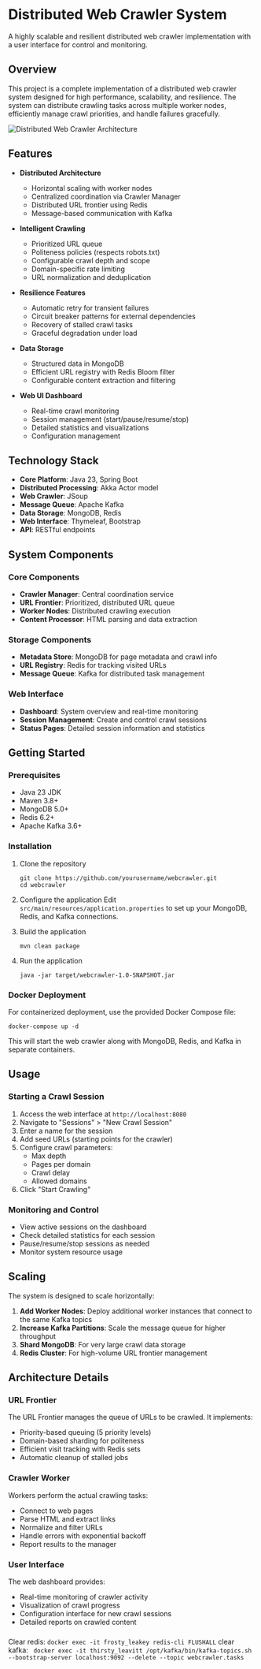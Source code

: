 # Distributed Web Crawler System

A highly scalable and resilient distributed web crawler implementation with a user interface for control and monitoring.

## Overview

This project is a complete implementation of a distributed web crawler system designed for high performance, scalability, and resilience. The system can distribute crawling tasks across multiple worker nodes, efficiently manage crawl priorities, and handle failures gracefully.

![Distributed Web Crawler Architecture](https://via.placeholder.com/800x400?text=Distributed+Web+Crawler+Architecture)

## Features

- **Distributed Architecture**
  - Horizontal scaling with worker nodes
  - Centralized coordination via Crawler Manager
  - Distributed URL frontier using Redis
  - Message-based communication with Kafka

- **Intelligent Crawling**
  - Prioritized URL queue
  - Politeness policies (respects robots.txt)
  - Configurable crawl depth and scope
  - Domain-specific rate limiting
  - URL normalization and deduplication

- **Resilience Features**
  - Automatic retry for transient failures
  - Circuit breaker patterns for external dependencies
  - Recovery of stalled crawl tasks
  - Graceful degradation under load

- **Data Storage**
  - Structured data in MongoDB
  - Efficient URL registry with Redis Bloom filter
  - Configurable content extraction and filtering

- **Web UI Dashboard**
  - Real-time crawl monitoring
  - Session management (start/pause/resume/stop)
  - Detailed statistics and visualizations
  - Configuration management

## Technology Stack

- **Core Platform**: Java 23, Spring Boot
- **Distributed Processing**: Akka Actor model
- **Web Crawler**: JSoup
- **Message Queue**: Apache Kafka
- **Data Storage**: MongoDB, Redis
- **Web Interface**: Thymeleaf, Bootstrap
- **API**: RESTful endpoints

## System Components

### Core Components

- **Crawler Manager**: Central coordination service
- **URL Frontier**: Prioritized, distributed URL queue
- **Worker Nodes**: Distributed crawling execution
- **Content Processor**: HTML parsing and data extraction

### Storage Components

- **Metadata Store**: MongoDB for page metadata and crawl info
- **URL Registry**: Redis for tracking visited URLs
- **Message Queue**: Kafka for distributed task management

### Web Interface

- **Dashboard**: System overview and real-time monitoring
- **Session Management**: Create and control crawl sessions
- **Status Pages**: Detailed session information and statistics

## Getting Started

### Prerequisites

- Java 23 JDK
- Maven 3.8+
- MongoDB 5.0+
- Redis 6.2+
- Apache Kafka 3.6+

### Installation

1. Clone the repository
   ```
   git clone https://github.com/yourusername/webcrawler.git
   cd webcrawler
   ```

2. Configure the application
   Edit `src/main/resources/application.properties` to set up your MongoDB, Redis, and Kafka connections.

3. Build the application
   ```
   mvn clean package
   ```

4. Run the application
   ```
   java -jar target/webcrawler-1.0-SNAPSHOT.jar
   ```

### Docker Deployment

For containerized deployment, use the provided Docker Compose file:

```
docker-compose up -d
```

This will start the web crawler along with MongoDB, Redis, and Kafka in separate containers.

## Usage

### Starting a Crawl Session

1. Access the web interface at `http://localhost:8080`
2. Navigate to "Sessions" > "New Crawl Session"
3. Enter a name for the session
4. Add seed URLs (starting points for the crawler)
5. Configure crawl parameters:
   - Max depth
   - Pages per domain
   - Crawl delay
   - Allowed domains
6. Click "Start Crawling"

### Monitoring and Control

- View active sessions on the dashboard
- Check detailed statistics for each session
- Pause/resume/stop sessions as needed
- Monitor system resource usage


## Scaling

The system is designed to scale horizontally:

1. **Add Worker Nodes**: Deploy additional worker instances that connect to the same Kafka topics
2. **Increase Kafka Partitions**: Scale the message queue for higher throughput
3. **Shard MongoDB**: For very large crawl data storage
4. **Redis Cluster**: For high-volume URL frontier management

## Architecture Details

### URL Frontier

The URL Frontier manages the queue of URLs to be crawled. It implements:

- Priority-based queuing (5 priority levels)
- Domain-based sharding for politeness
- Efficient visit tracking with Redis sets
- Automatic cleanup of stalled jobs

### Crawler Worker

Workers perform the actual crawling tasks:

- Connect to web pages
- Parse HTML and extract links
- Normalize and filter URLs
- Handle errors with exponential backoff
- Report results to the manager

### User Interface

The web dashboard provides:

- Real-time monitoring of crawler activity
- Visualization of crawl progress
- Configuration interface for new crawl sessions
- Detailed reports on crawled content

### 
 Clear redis: ``` docker exec -it frosty_leakey redis-cli FLUSHALL ```
 clear kafka: ``` docker exec -it thirsty_leavitt /opt/kafka/bin/kafka-topics.sh --bootstrap-server localhost:9092 --delete --topic webcrawler.tasks```